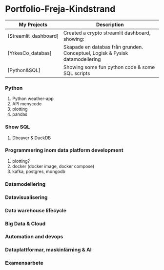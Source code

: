 # Portfolio-Freja-Kindstrand


| My Projects                            | Description                                                              |
| ------------------------------------- | ------------------------------------------------------------------------ |
| [Streamlit_dashboard]  | Created a crypto streamlit dashboard, showing:            |
| [YrkesCo_databas]         | Skapade en databas från grunden. Conceptuel, Logisk & Fysisk datamodellering       |
| [Python&SQL]  | Showing some fun python code & some SQL scripts       |

### Python
1. Python weather-app
2. API menycode
3. plotting
4. pandas

### Show SQL
1. Dbeaver & DuckDB

### Programmering inom data platform development
1. plotting?
2. docker (docker image, docker compose)
3. kafka, postgres, mongodb

### Datamodellering

### Datavisualisering

### Data warehouse lifecycle 

### Big Data & Cloud

### Automation and devops

### Dataplattformar, maskinlärning & AI

### Examensarbete 


